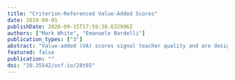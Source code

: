 ```yaml
---
title: "Criterion-Referenced Value-Added Scores"
date: 2019-09-01
publishDate: 2020-09-15T17:59:38.632996Z
authors: ["Mark White", "Emanuele Bardelli"]
publication_types: ["3"]
abstract: "Value-added (VA) scores signal teacher quality and are designed to be used, with other data, to make employment decisions. However, this usefulness is hampered by: 1) their normative nature, which promotes competition among teachers, 2) their difficulty to interpret and incorporate with other data, which makes using VA scores as one data source among many difficult, and 3) a lack of trust in scores. We show how to create (model-based) non-normative and more interpretable VA scores, which winds up being a simple rescaling of traditional VA scores. Our approach more closely links VA scores to data-based decision making efforts and enables the creation of clear and objective criterion of effectiveness for teachers."
featured: false
publication: ""
doi: "10.35542/osf.io/28t65"
---
```


